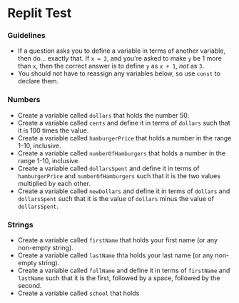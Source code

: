 # Replit Test

### Guidelines

* If a question asks you to define a variable in terms of another variable, then do... exactly that. If `x = 2`, and you're asked to make `y` be 1 more than `x`, then the correct answer is to define `y` as `x + 1`, _not_ as `3`.
* You should not have to reassign any variables below, so use `const` to declare them.


### Numbers

* Create a variable called `dollars` that holds the number 50.
* Create a variable called `cents` and define it in terms of `dollars` such that it is 100 times the value.
* Create a variable called `hamburgerPrice` that holds a number in the range 1-10, inclusive.
* Create a variable called `numberOfHamburgers` that holds a number in the range 1-10, inclusive.
* Create a variable called `dollarsSpent` and define it in terms of `hamburgerPrice` and `numberOfHamburgers` such that it is the two values multiplied by each other.
* Create a variable called `newDollars` and define it in terms of `dollars` and `dollarsSpent` such that it is the value of `dollars` minus the value of `dollarsSpent`.

### Strings
* Create a variable called `firstName` that holds your first name (or any non-empty string).
* Create a variable called `lastName` thta holds your last name (or any non-empty string).
* Create a variable called `fullName` and define it in terms of `firstName` and `lastName` such that it is the first, followed by a space, followed by the second.
* Create a variable called `school` that holds 